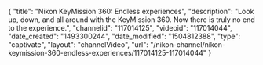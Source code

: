 {
    "title": "Nikon KeyMission 360: Endless experiences",
    "description": "Look up, down, and all around with the KeyMission 360. Now there is truly no end to the experience.",
    "channelid": "117014125",
    "videoid": "117014044",
    "date_created": "1493300244",
    "date_modified": "1504812388",
    "type": "captivate",
    "layout": "channelVideo",
    "url": "\/nikon-channel\/nikon-keymission-360-endless-experiences\/117014125-117014044"
}